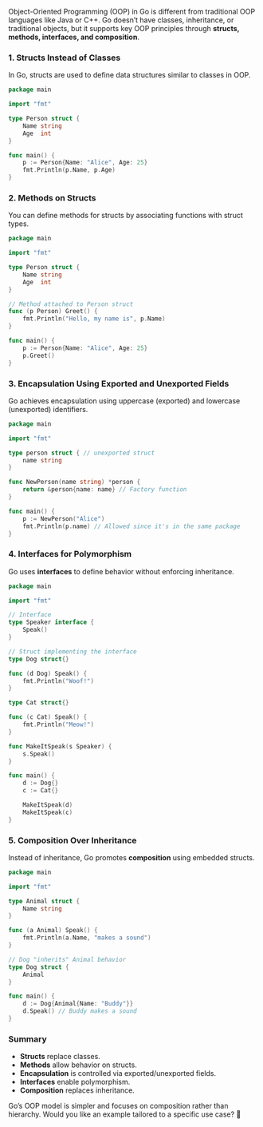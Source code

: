 Object-Oriented Programming (OOP) in Go is different from traditional OOP languages like Java or C++. Go doesn’t have classes, inheritance, or traditional objects, but it supports key OOP principles through **structs, methods, interfaces, and composition**.

### 1. **Structs Instead of Classes**
In Go, structs are used to define data structures similar to classes in OOP.

```go
package main

import "fmt"

type Person struct {
    Name string
    Age  int
}

func main() {
    p := Person{Name: "Alice", Age: 25}
    fmt.Println(p.Name, p.Age)
}
```

### 2. **Methods on Structs**
You can define methods for structs by associating functions with struct types.

```go
package main

import "fmt"

type Person struct {
    Name string
    Age  int
}

// Method attached to Person struct
func (p Person) Greet() {
    fmt.Println("Hello, my name is", p.Name)
}

func main() {
    p := Person{Name: "Alice", Age: 25}
    p.Greet()
}
```

### 3. **Encapsulation Using Exported and Unexported Fields**
Go achieves encapsulation using uppercase (exported) and lowercase (unexported) identifiers.

```go
package main

import "fmt"

type person struct { // unexported struct
    name string
}

func NewPerson(name string) *person {
    return &person{name: name} // Factory function
}

func main() {
    p := NewPerson("Alice")
    fmt.Println(p.name) // Allowed since it's in the same package
}
```

### 4. **Interfaces for Polymorphism**
Go uses **interfaces** to define behavior without enforcing inheritance.

```go
package main

import "fmt"

// Interface
type Speaker interface {
    Speak()
}

// Struct implementing the interface
type Dog struct{}

func (d Dog) Speak() {
    fmt.Println("Woof!")
}

type Cat struct{}

func (c Cat) Speak() {
    fmt.Println("Meow!")
}

func MakeItSpeak(s Speaker) {
    s.Speak()
}

func main() {
    d := Dog{}
    c := Cat{}

    MakeItSpeak(d)
    MakeItSpeak(c)
}
```

### 5. **Composition Over Inheritance**
Instead of inheritance, Go promotes **composition** using embedded structs.

```go
package main

import "fmt"

type Animal struct {
    Name string
}

func (a Animal) Speak() {
    fmt.Println(a.Name, "makes a sound")
}

// Dog "inherits" Animal behavior
type Dog struct {
    Animal
}

func main() {
    d := Dog{Animal{Name: "Buddy"}}
    d.Speak() // Buddy makes a sound
}
```

### **Summary**
- **Structs** replace classes.
- **Methods** allow behavior on structs.
- **Encapsulation** is controlled via exported/unexported fields.
- **Interfaces** enable polymorphism.
- **Composition** replaces inheritance.

Go’s OOP model is simpler and focuses on composition rather than hierarchy. Would you like an example tailored to a specific use case? 🚀